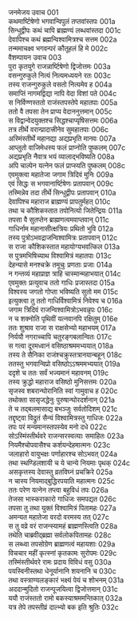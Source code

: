 जनमेजय उवाच	001  
कथमार्ष्टिषेणो भगवान्विपुलं तप्तवांस्तपः	001a  
सिन्धुद्वीपः कथं चापि ब्राह्मण्यं लब्धवांस्तदा	001c  
देवापिश्च कथं ब्रह्मन्विश्वामित्रश्च सत्तम	002a  
तन्ममाचक्ष्व भगवन्परं कौतूहलं हि मे	002c  
वैशम्पायन उवाच	003  
पुरा कृतयुगे राजन्नार्ष्टिषेणो द्विजोत्तमः	003a  
वसन्गुरुकुले नित्यं नित्यमध्ययने रतः	003c  
तस्य राजन्गुरुकुले वसतो नित्यमेव ह	004a  
समाप्तिं नागमद्विद्या नापि वेदा विशां पते	004c  
स निर्विण्णस्ततो राजंस्तपस्तेपे महातपाः	005a  
ततो वै तपसा तेन प्राप्य वेदाननुत्तमान्	005c  
स विद्वान्वेदयुक्तश्च सिद्धश्चाप्यृषिसत्तमः	006a  
तत्र तीर्थे वरान्प्रादात्त्रीनेव सुमहातपाः	006c  
अस्मिंस्तीर्थे महानद्या अद्यप्रभृति मानवः	007a  
आप्लुतो वाजिमेधस्य फलं प्राप्नोति पुष्कलम्	007c  
अद्यप्रभृति नैवात्र भयं व्यालाद्भविष्यति	008a  
अपि चाल्पेन यत्नेन फलं प्राप्स्यति पुष्कलम्	008c  
एवमुक्त्वा महातेजा जगाम त्रिदिवं मुनिः	009a  
एवं सिद्धः स भगवानार्ष्टिषेणः प्रतापवान्	009c  
तस्मिन्नेव तदा तीर्थे सिन्धुद्वीपः प्रतापवान्	010a  
देवापिश्च महाराज ब्राह्मण्यं प्रापतुर्महत्	010c  
तथा च कौशिकस्तात तपोनित्यो जितेन्द्रियः	011a  
तपसा वै सुतप्तेन ब्राह्मणत्वमवाप्तवान्	011c  
गाधिर्नाम महानासीत्क्षत्रियः प्रथितो भुवि	012a  
तस्य पुत्रोऽभवद्राजन्विश्वामित्रः प्रतापवान्	012c  
स राजा कौशिकस्तात महायोग्यभवत्किल	013a  
स पुत्रमभिषिच्याथ विश्वामित्रं महातपाः	013c  
देहन्यासे मनश्चक्रे तमूचुः प्रणताः प्रजाः	014a  
न गन्तव्यं महाप्राज्ञ त्राहि चास्मान्महाभयात्	014c  
एवमुक्तः प्रत्युवाच ततो गाधिः प्रजास्तदा	015a  
विश्वस्य जगतो गोप्ता भविष्यति सुतो मम	015c  
इत्युक्त्वा तु ततो गाधिर्विश्वामित्रं निवेश्य च	016a  
जगाम त्रिदिवं राजन्विश्वामित्रोऽभवन्नृपः	016c  
न च शक्नोति पृथिवीं यत्नवानपि रक्षितुम्	016e  
ततः शुश्राव राजा स राक्षसेभ्यो महाभयम्	017a  
निर्ययौ नगराच्चापि चतुरङ्गबलान्वितः	017c  
स गत्वा दूरमध्वानं वसिष्ठाश्रममभ्ययात्	018a  
तस्य ते सैनिका राजंश्चक्रुस्तत्रानयान्बहून्	018c  
ततस्तु भगवान्विप्रो वसिष्ठोऽऽश्रममभ्ययात्	019a  
ददृशे च ततः सर्वं भज्यमानं महावनम्	019c  
तस्य क्रुद्धो महाराज वसिष्ठो मुनिसत्तमः	020a  
सृजस्व शबरान्घोरानिति स्वां गामुवाच ह	020c  
तथोक्ता सासृजद्धेनुः पुरुषान्घोरदर्शनान्	021a  
ते च तद्बलमासाद्य बभञ्जुः सर्वतोदिशम्	021c  
तद्दृष्ट्वा विद्रुतं सैन्यं विश्वामित्रस्तु गाधिजः	022a  
तपः परं मन्यमानस्तपस्येव मनो दधे	022c  
सोऽस्मिंस्तीर्थवरे राजन्सरस्वत्याः समाहितः	023a  
नियमैश्चोपवासैश्च कर्शयन्देहमात्मनः	023c  
जलाहारो वायुभक्षः पर्णाहारश्च सोऽभवत्	024a  
तथा स्थण्डिलशायी च ये चान्ये नियमाः पृथक्	024c  
असकृत्तस्य देवास्तु व्रतविघ्नं प्रचक्रिरे	025a  
न चास्य नियमाद्बुद्धिरपयाति महात्मनः	025c  
ततः परेण यत्नेन तप्त्वा बहुविधं तपः	026a  
तेजसा भास्कराकारो गाधिजः समपद्यत	026c  
तपसा तु तथा युक्तं विश्वामित्रं पितामहः	027a  
अमन्यत महातेजा वरदो वरमस्य तत्	027c  
स तु वव्रे वरं राजन्स्यामहं ब्राह्मणस्त्विति	028a  
तथेति चाब्रवीद्ब्रह्मा सर्वलोकपितामहः	028c  
स लब्ध्वा तपसोग्रेण ब्राह्मणत्वं महायशाः	029a  
विचचार महीं कृत्स्नां कृतकामः सुरोपमः	029c  
तस्मिंस्तीर्थवरे रामः प्रदाय विविधं वसु	030a  
पयस्विनीस्तथा धेनूर्यानानि शयनानि च	030c  
तथा वस्त्राण्यलङ्कारं भक्ष्यं पेयं च शोभनम्	031a  
अददान्मुदितो राजन्पूजयित्वा द्विजोत्तमान्	031c  
ययौ राजंस्ततो रामो बकस्याश्रममन्तिकात्	032a  
यत्र तेपे तपस्तीव्रं दाल्भ्यो बक इति श्रुतिः	032c  
